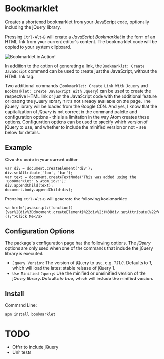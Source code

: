 # Bookmarklet

Creates a shortened bookmarklet from your JavaScript code, optionally including the jQuery library.

Pressing `Ctrl-Alt-B` will create a _JavaScript Bookmarklet_ in the form of an HTML link from your current editor's content. The bookmarklet code will be copied to your system clipboard.

![Bookmarklet in Action!](https://raw.githubusercontent.com/nwinkler/bookmarklet/master/bookmarklet.gif)

In addition to the option of generating a link, the `Bookmarklet: Create JavaScript` command can be used to create just the JavaScript, without the HTML link tag.

Two additional commands (`Bookmarklet: Create Link With Jquery` and `Bookmarklet: Create JavaScript With Jquery`) can be used to create the respective HTML link or just the JavaScript code with the additional feature or loading the jQuery library if it's not already available on the page.
The jQuery library will be loaded from the Google CDN. And yes, I know that the capitalization of _jQuery_ is not correct in the command palette and configuration options - this is a limitation in the way Atom creates these options.
Configuration options can be used to specify which version of jQuery to use, and whether to include the minified version or not - see below for details.

## Example

Give this code in your current editor

```
var div = document.createElement('div');
div.setAttribute('foo', 'bar');
var text = document.createTextNode("This was added using the 'Bookmarklet' & Atom.io?!");
div.appendChild(text);
document.body.appendChild(div);
```

Pressing `Ctrl-Alt-B` will generate the following bookmarklet:

```
<a href="javascript:(function(){var%20div%3Ddocument.createElement(%22div%22)%3Bdiv.setAttribute(%22foo%22%2C%22bar%22)%3Bvar%20text%3Ddocument.createTextNode(%22This%20was%20added%20using%20the%20'Bookmarklet'%20%26%20Atom.io%3F!%22)%3Bdiv.appendChild(text)%2Cdocument.body.appendChild(div)%3B})();">Click Me</a>
```

## Configuration Options
The package's configuration page has the following options. The _jQuery_ options are only used when one of the commands that include the jQuery library is executed.

* `Jquery Version`: The version of jQuery to use, e.g. _1.11.0_. Defaults to _1_, which will load the latest stable release of jQuery 1.
* `Use Minified Jquery`: Use the minified or unminified version of the jQuery library. Defaults to _true_, which will include the minified version.

## Install

Command Line:

```
apm install bookmarklet
```

# TODO

* Offer to include jQuery
* Unit tests
